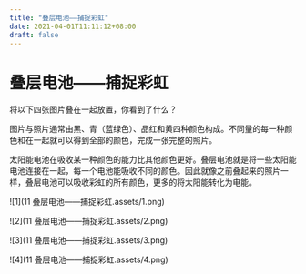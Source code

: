 ```yaml
---
title: "叠层电池——捕捉彩虹"
date: 2021-04-01T11:11:12+08:00
draft: false
---
```


叠层电池——捕捉彩虹
===========================

将以下四张图片叠在一起放置，你看到了什么？

图片与照片通常由黑、青（蓝绿色）、品红和黄四种颜色构成。不同量的每一种颜色和在一起就可以得到全部的颜色，完成一张完整的照片。

太阳能电池在吸收某一种颜色的能力比其他颜色更好。叠层电池就是将一些太阳能电池连接在一起，每一个电池能吸收不同的颜色。因此就像之前叠起来的照片一样，叠层电池可以吸收彩虹的所有颜色，更多的将太阳能转化为电能。

 

![1](11 叠层电池——捕捉彩虹.assets/1.png)

![2](11 叠层电池——捕捉彩虹.assets/2.png)

![3](11 叠层电池——捕捉彩虹.assets/3.png)

![4](11 叠层电池——捕捉彩虹.assets/4.png)